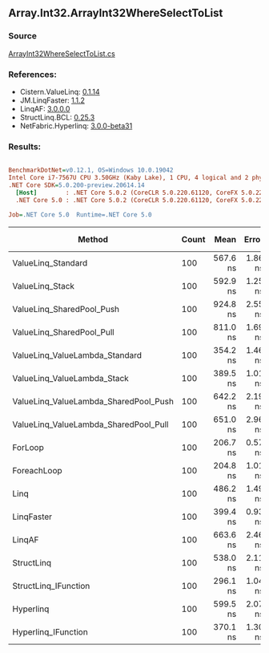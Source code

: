 ﻿## Array.Int32.ArrayInt32WhereSelectToList

### Source
[ArrayInt32WhereSelectToList.cs](../LinqBenchmarks/Array/Int32/ArrayInt32WhereSelectToList.cs)

### References:
- Cistern.ValueLinq: [0.1.14](https://www.nuget.org/packages/Cistern.ValueLinq/0.1.14)
- JM.LinqFaster: [1.1.2](https://www.nuget.org/packages/JM.LinqFaster/1.1.2)
- LinqAF: [3.0.0.0](https://www.nuget.org/packages/LinqAF/3.0.0.0)
- StructLinq.BCL: [0.25.3](https://www.nuget.org/packages/StructLinq.BCL/0.25.3)
- NetFabric.Hyperlinq: [3.0.0-beta31](https://www.nuget.org/packages/NetFabric.Hyperlinq/3.0.0-beta31)

### Results:
``` ini

BenchmarkDotNet=v0.12.1, OS=Windows 10.0.19042
Intel Core i7-7567U CPU 3.50GHz (Kaby Lake), 1 CPU, 4 logical and 2 physical cores
.NET Core SDK=5.0.200-preview.20614.14
  [Host]        : .NET Core 5.0.2 (CoreCLR 5.0.220.61120, CoreFX 5.0.220.61120), X64 RyuJIT
  .NET Core 5.0 : .NET Core 5.0.2 (CoreCLR 5.0.220.61120, CoreFX 5.0.220.61120), X64 RyuJIT

Job=.NET Core 5.0  Runtime=.NET Core 5.0  

```
|                                Method | Count |     Mean |   Error |  StdDev | Ratio |  Gen 0 | Gen 1 | Gen 2 | Allocated |
|-------------------------------------- |------ |---------:|--------:|--------:|------:|-------:|------:|------:|----------:|
|                    ValueLinq_Standard |   100 | 567.6 ns | 1.86 ns | 1.74 ns |  2.75 | 0.3090 |     - |     - |     648 B |
|                       ValueLinq_Stack |   100 | 592.9 ns | 1.25 ns | 1.11 ns |  2.87 | 0.1221 |     - |     - |     256 B |
|             ValueLinq_SharedPool_Push |   100 | 924.8 ns | 2.55 ns | 2.39 ns |  4.47 | 0.1221 |     - |     - |     256 B |
|             ValueLinq_SharedPool_Pull |   100 | 811.0 ns | 1.69 ns | 1.50 ns |  3.92 | 0.1221 |     - |     - |     256 B |
|        ValueLinq_ValueLambda_Standard |   100 | 354.2 ns | 1.46 ns | 1.37 ns |  1.71 | 0.3095 |     - |     - |     648 B |
|           ValueLinq_ValueLambda_Stack |   100 | 389.5 ns | 1.01 ns | 0.85 ns |  1.88 | 0.1221 |     - |     - |     256 B |
| ValueLinq_ValueLambda_SharedPool_Push |   100 | 642.2 ns | 2.19 ns | 1.94 ns |  3.11 | 0.1221 |     - |     - |     256 B |
| ValueLinq_ValueLambda_SharedPool_Pull |   100 | 651.0 ns | 2.96 ns | 2.62 ns |  3.15 | 0.1221 |     - |     - |     256 B |
|                               ForLoop |   100 | 206.7 ns | 0.57 ns | 0.48 ns |  1.00 | 0.3097 |     - |     - |     648 B |
|                           ForeachLoop |   100 | 204.8 ns | 1.01 ns | 0.84 ns |  0.99 | 0.3097 |     - |     - |     648 B |
|                                  Linq |   100 | 486.2 ns | 1.49 ns | 1.24 ns |  2.35 | 0.3595 |     - |     - |     752 B |
|                            LinqFaster |   100 | 399.4 ns | 0.93 ns | 0.83 ns |  1.93 | 0.4320 |     - |     - |     904 B |
|                                LinqAF |   100 | 663.6 ns | 2.46 ns | 2.18 ns |  3.21 | 0.3090 |     - |     - |     648 B |
|                            StructLinq |   100 | 538.0 ns | 2.11 ns | 1.76 ns |  2.60 | 0.1678 |     - |     - |     352 B |
|                  StructLinq_IFunction |   100 | 296.1 ns | 1.04 ns | 0.92 ns |  1.43 | 0.1221 |     - |     - |     256 B |
|                             Hyperlinq |   100 | 599.5 ns | 2.07 ns | 1.73 ns |  2.90 | 0.1221 |     - |     - |     256 B |
|                   Hyperlinq_IFunction |   100 | 370.1 ns | 1.30 ns | 1.02 ns |  1.79 | 0.1221 |     - |     - |     256 B |
